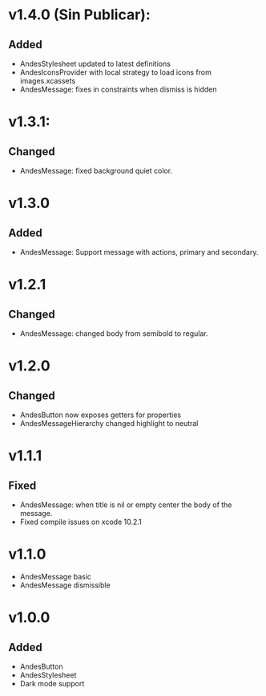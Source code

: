 # v1.4.0 (Sin Publicar):
## Added
- AndesStylesheet updated to latest definitions
- AndesIconsProvider with local strategy to load icons from images.xcassets
- AndesMessage: fixes in constraints when dismiss is hidden

# v1.3.1:
## Changed
- AndesMessage: fixed background quiet color.

# v1.3.0
## Added
- AndesMessage: Support message with actions, primary and secondary.

# v1.2.1
## Changed
- AndesMessage: changed body from semibold to regular.

# v1.2.0
## Changed
- AndesButton now exposes getters for properties
- AndesMessageHierarchy changed highlight to neutral

# v1.1.1
## Fixed
- AndesMessage: when title is nil or empty center the body of the message.
- Fixed compile issues on xcode 10.2.1

# v1.1.0
- AndesMessage basic
- AndesMessage dismissible

# v1.0.0
## Added
- AndesButton
- AndesStylesheet
- Dark mode support
